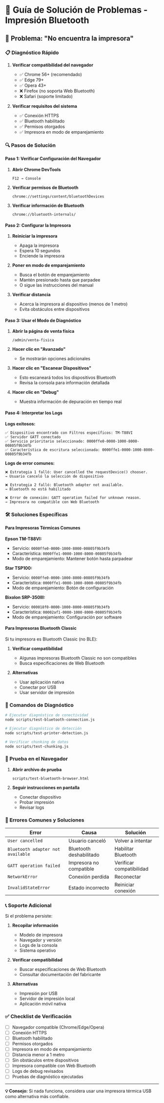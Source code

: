 # 🔧 Guía de Solución de Problemas - Impresión Bluetooth

## 🚨 Problema: "No encuentra la impresora"

### 📋 Diagnóstico Rápido

1. **Verificar compatibilidad del navegador**
   - ✅ Chrome 56+ (recomendado)
   - ✅ Edge 79+
   - ✅ Opera 43+
   - ❌ Firefox (no soporta Web Bluetooth)
   - ❌ Safari (soporte limitado)

2. **Verificar requisitos del sistema**
   - ✅ Conexión HTTPS
   - ✅ Bluetooth habilitado
   - ✅ Permisos otorgados
   - ✅ Impresora en modo de emparejamiento

### 🔍 Pasos de Solución

#### Paso 1: Verificar Configuración del Navegador

1. **Abrir Chrome DevTools**
   ```
   F12 → Console
   ```

2. **Verificar permisos de Bluetooth**
   ```
   chrome://settings/content/bluetoothDevices
   ```

3. **Verificar información de Bluetooth**
   ```
   chrome://bluetooth-internals/
   ```

#### Paso 2: Configurar la Impresora

1. **Reiniciar la impresora**
   - Apaga la impresora
   - Espera 10 segundos
   - Enciende la impresora

2. **Poner en modo de emparejamiento**
   - Busca el botón de emparejamiento
   - Mantén presionado hasta que parpadee
   - O sigue las instrucciones del manual

3. **Verificar distancia**
   - Acerca la impresora al dispositivo (menos de 1 metro)
   - Evita obstáculos entre dispositivos

#### Paso 3: Usar el Modo de Diagnóstico

1. **Abrir la página de venta física**
   ```
   /admin/venta-fisica
   ```

2. **Hacer clic en "Avanzado"**
   - Se mostrarán opciones adicionales

3. **Hacer clic en "Escanear Dispositivos"**
   - Esto escaneará todos los dispositivos Bluetooth
   - Revisa la consola para información detallada

4. **Hacer clic en "Debug"**
   - Muestra información de depuración en tiempo real

#### Paso 4: Interpretar los Logs

**Logs exitosos:**
```
✅ Dispositivo encontrado con Filtros específicos: TM-T88VI
✅ Servidor GATT conectado
✅ Servicio prioritario seleccionado: 0000ffe0-0000-1000-8000-00805f9b34fb
✅ Característica de escritura seleccionada: 0000ffe1-0000-1000-8000-00805f9b34fb
```

**Logs de error comunes:**
```
❌ Estrategia 1 falló: User cancelled the requestDevice() chooser.
→ Usuario canceló la selección de dispositivo

❌ Estrategia 2 falló: Bluetooth adapter not available.
→ Bluetooth no está habilitado

❌ Error de conexión: GATT operation failed for unknown reason.
→ Impresora no compatible con Web Bluetooth
```

### 🛠️ Soluciones Específicas

#### Para Impresoras Térmicas Comunes

**Epson TM-T88VI:**
- Servicio: `0000ffe0-0000-1000-8000-00805f9b34fb`
- Característica: `0000ffe1-0000-1000-8000-00805f9b34fb`
- Modo de emparejamiento: Mantener botón hasta parpadear

**Star TSP100:**
- Servicio: `0000ffe0-0000-1000-8000-00805f9b34fb`
- Característica: `0000ffe1-0000-1000-8000-00805f9b34fb`
- Modo de emparejamiento: Botón de configuración

**Bixolon SRP-350III:**
- Servicio: `000018f0-0000-1000-8000-00805f9b34fb`
- Característica: `00002af1-0000-1000-8000-00805f9b34fb`
- Modo de emparejamiento: Configuración por software

#### Para Impresoras Bluetooth Classic

Si tu impresora es Bluetooth Classic (no BLE):

1. **Verificar compatibilidad**
   - Algunas impresoras Bluetooth Classic no son compatibles
   - Busca especificaciones de Web Bluetooth

2. **Alternativas**
   - Usar aplicación nativa
   - Conectar por USB
   - Usar servidor de impresión

### 🔧 Comandos de Diagnóstico

```bash
# Ejecutar diagnóstico de conectividad
node scripts/test-bluetooth-connection.js

# Ejecutar diagnóstico de detección
node scripts/test-printer-detection.js

# Verificar chunking de datos
node scripts/test-chunking.js
```

### 📱 Prueba en el Navegador

1. **Abrir archivo de prueba**
   ```
   scripts/test-bluetooth-browser.html
   ```

2. **Seguir instrucciones en pantalla**
   - Conectar dispositivo
   - Probar impresión
   - Revisar logs

### 🚨 Errores Comunes y Soluciones

| Error | Causa | Solución |
|-------|-------|----------|
| `User cancelled` | Usuario canceló | Volver a intentar |
| `Bluetooth adapter not available` | Bluetooth deshabilitado | Habilitar Bluetooth |
| `GATT operation failed` | Impresora no compatible | Verificar compatibilidad |
| `NetworkError` | Conexión perdida | Reconectar |
| `InvalidStateError` | Estado incorrecto | Reiniciar conexión |

### 📞 Soporte Adicional

Si el problema persiste:

1. **Recopilar información**
   - Modelo de impresora
   - Navegador y versión
   - Logs de la consola
   - Sistema operativo

2. **Verificar compatibilidad**
   - Buscar especificaciones de Web Bluetooth
   - Consultar documentación del fabricante

3. **Alternativas**
   - Impresión por USB
   - Servidor de impresión local
   - Aplicación móvil nativa

### ✅ Checklist de Verificación

- [ ] Navegador compatible (Chrome/Edge/Opera)
- [ ] Conexión HTTPS
- [ ] Bluetooth habilitado
- [ ] Permisos otorgados
- [ ] Impresora en modo de emparejamiento
- [ ] Distancia menor a 1 metro
- [ ] Sin obstáculos entre dispositivos
- [ ] Impresora compatible con Web Bluetooth
- [ ] Logs de debug revisados
- [ ] Pruebas de diagnóstico ejecutadas

---

**💡 Consejo:** Si nada funciona, considera usar una impresora térmica USB como alternativa más confiable.


